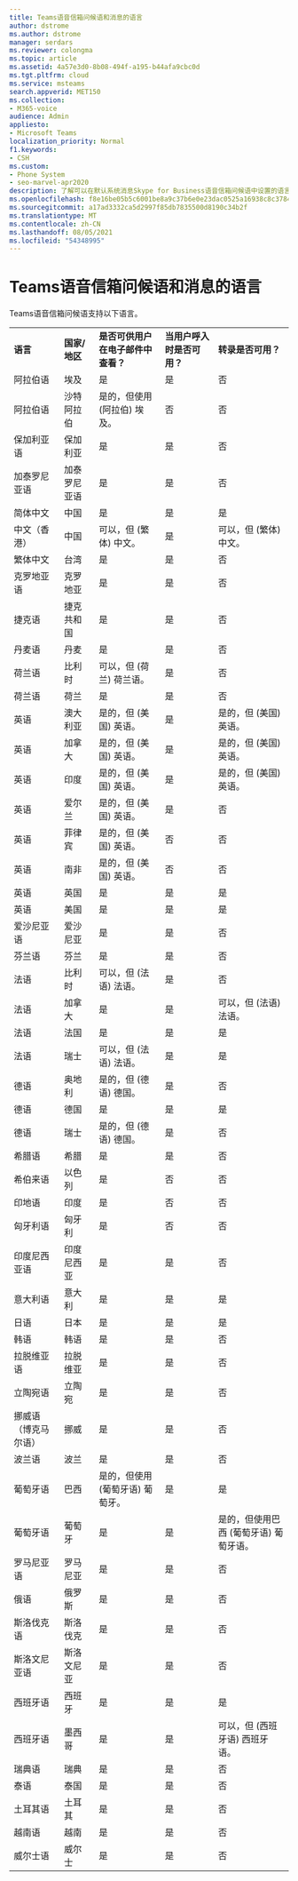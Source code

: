 ```yaml
---
title: Teams语音信箱问候语和消息的语言
author: dstrome
ms.author: dstrome
manager: serdars
ms.reviewer: colongma
ms.topic: article
ms.assetid: 4a57e3d0-8b08-494f-a195-b44afa9cbc0d
ms.tgt.pltfrm: cloud
ms.service: msteams
search.appverid: MET150
ms.collection:
- M365-voice
audience: Admin
appliesto:
- Microsoft Teams
localization_priority: Normal
f1.keywords:
- CSH
ms.custom:
- Phone System
- seo-marvel-apr2020
description: 了解可以在默认系统消息Skype for Business语音信箱问候语中设置的语言。
ms.openlocfilehash: f8e16be05b5c6001be8a9c37b6e0e23dac0525a16938c8c378450439f57aee88
ms.sourcegitcommit: a17ad3332ca5d2997f85db7835500d8190c34b2f
ms.translationtype: MT
ms.contentlocale: zh-CN
ms.lasthandoff: 08/05/2021
ms.locfileid: "54348995"
---
```

# <a name="teams-languages-for-voicemail-greetings-and-messages"></a>Teams语音信箱问候语和消息的语言

Teams语音信箱问候语支持以下语言。
  
||||||
|:-------------|:------------------|:--------------------------------------------|:-------------------------------------|:-----------------------------|
|**语言**  |**国家/地区** |**是否可供用户在电子邮件中查看？** |**当用户呼入时是否可用？** |**转录是否可用？**  |
|阿拉伯语        |埃及              |是                                          |是                                   |否  |
|阿拉伯语        |沙特阿拉伯       |是的，但使用 (阿拉伯) 埃及。             |否                                    |否  |
|保加利亚语     |保加利亚           |是                                          |是                                   |否  |
|加泰罗尼亚语       |加泰罗尼亚语            |是                                          |是                                   |否  |
|简体中文   |中国     |是                                          |是                                   |是 |
|中文（香港）    |中国     |可以，但 (繁体) 中文。      |是                                   |可以，但 (繁体) 中文。 |
|繁体中文  |台湾    |是                                          |是                                   |否  |
|克罗地亚语      |克罗地亚            |是                                          |是                                   |否  |
|捷克语         |捷克共和国     |是                                          |是                                   |否  |
|丹麦语        |丹麦            |是                                          |是                                   |否  |
|荷兰语         |比利时            |可以，但 (荷兰) 荷兰语。        |是                                   |否  |
|荷兰语         |荷兰        |是                                          |是                                   |否  |
|英语       |澳大利亚          |是的，但 (美国) 英语。    |是                                   |是的，但 (美国) 英语。 |
|英语       |加拿大             |是的，但 (美国) 英语。    |是                                   |是的，但 (美国) 英语。 |
|英语       |印度              |是的，但 (美国) 英语。    |是                                   |是的，但 (美国) 英语。 |
|英语       |爱尔兰            |是的，但 (美国) 英语。    |是                                   |否  |
|英语       |菲律宾        |是的，但 (美国) 英语。    |否                                    |否  |
|英语       |南非       |是的，但 (美国) 英语。    |否                                    |否  |
|英语       |英国      |是                                          |是                                   |是 |
|英语       |美国      |是                                          |是                                   |是 |
|爱沙尼亚语      |爱沙尼亚            |是                                          |是                                   |否  |
|芬兰语       |芬兰            |是                                          |是                                   |否  |
|法语        |比利时            |可以，但 (法语) 法语。            |是                                   |否  |
|法语        |加拿大             |是                                          |是                                   |可以，但 (法语) 法语。   |
|法语        |法国             |是                                          |是                                   |是 |
|法语        |瑞士        |可以，但 (法语) 法语。            |是                                   |是 |
|德语        |奥地利            |是的，但 (德语) 德国。           |是                                   |否  |
|德语        |德国            |是                                          |是                                   |是 |
|德语        |瑞士        |是的，但 (德语) 德国。           |是                                   |否  |
|希腊语         |希腊             |是                                          |是                                   |否  |
|希伯来语        |以色列             |是                                          |否                                    |否  |
|印地语         |印度              |是                                          |否                                    |否  |
|匈牙利语     |匈牙利            |是                                          |否                                    |否  |
|印度尼西亚语    |印度尼西亚          |是                                          |是                                   |否  |
|意大利语       |意大利              |是                                          |是                                   |是 |
|日语      |日本              |是                                          |是                                   |是 |
|韩语        |韩语             |是                                          |是                                   |否  |
|拉脱维亚语       |拉脱维亚             |是                                          |是                                   |否  |
|立陶宛语    |立陶宛          |是                                          |是                                   |否  |
|挪威语（博克马尔语）   |挪威      |是                                          |是                                   |否  |
|波兰语        |波兰             |是                                          |是                                   |否  |
|葡萄牙语    |巴西             |是的，但使用 (葡萄牙语) 葡萄牙。      |是                                   |是 |
|葡萄牙语    |葡萄牙           |是                                          |是                                   |是的，但使用巴西 (葡萄牙语) 葡萄牙语。  |
|罗马尼亚语      |罗马尼亚            |是                                          |是                                   |否  |
|俄语       |俄罗斯             |是                                          |是                                   |否  |
|斯洛伐克语        |斯洛伐克           |是                                          |是                                   |否  |
|斯洛文尼亚语     |斯洛文尼亚           |是                                          |是                                   |否  |
|西班牙语       |西班牙              |是                                          |是                                   |是 |
|西班牙语       |墨西哥             |是                                          |是                                   |可以，但 (西班牙语) 西班牙语。   |
|瑞典语       |瑞典             |是                                          |是                                   |否  |
|泰语          |泰国           |是                                          |是                                   |否  |
|土耳其语       |土耳其             |是                                          |是                                   |否  |
|越南语    |越南            |是                                          |是                                   |否  |
|威尔士语         |威尔士              |是                                          |是                                   |否  |

 
